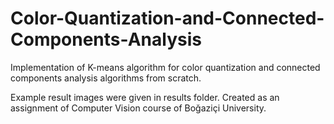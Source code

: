 # Color-Quantization-and-Connected-Components-Analysis

Implementation of K-means algorithm for color quantization and connected components analysis algorithms from scratch.

Example result images were given in results folder. Created as an assignment of Computer Vision course of Boğaziçi University.
